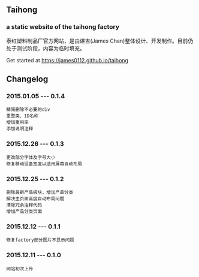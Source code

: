 ## Taihong
### a static website of the taihong factory

泰红塑料制品厂官方网站，是由谌吉(James Chan)整体设计、开发制作。目前仍处于测试阶段，内容为临时填充。

Get started at https://james0112.github.io/taihong

## Changelog
### 2015.01.05 --- 0.1.4
    精简删除不必要的div	
    重整类、ID名称
    增加重用率
    添加说明注释

### 2015.12.26 --- 0.1.3
    更改部分字体及字号大小
    修复移动设备宽度以适用屏幕自动布局

### 2015.12.25 --- 0.1.2
    删除最新产品板块，增加产品分类
    解决主页面高度自动布局问题
    清除冗余注释代码
    增加产品分类页面         

### 2015.12.12 --- 0.1.1
    修复factory部分图片不显示问题

### 2015.12.11 --- 0.1.0
    网站初次上传
		 


